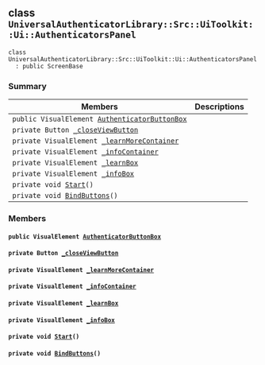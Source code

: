 ## class `UniversalAuthenticatorLibrary::Src::UiToolkit::Ui::AuthenticatorsPanel` 

```
class UniversalAuthenticatorLibrary::Src::UiToolkit::Ui::AuthenticatorsPanel
  : public ScreenBase
```

### Summary

 Members                        | Descriptions                                
--------------------------------|---------------------------------------------
`public VisualElement `[`AuthenticatorButtonBox`](#class_universal_authenticator_library_1_1_src_1_1_ui_toolkit_1_1_ui_1_1_authenticators_panel_1a8363e5f560e1445a60d7201a50800509) | 
`private Button `[`_closeViewButton`](#class_universal_authenticator_library_1_1_src_1_1_ui_toolkit_1_1_ui_1_1_authenticators_panel_1aefa810109f4fcd16559164bb31eef046) | 
`private VisualElement `[`_learnMoreContainer`](#class_universal_authenticator_library_1_1_src_1_1_ui_toolkit_1_1_ui_1_1_authenticators_panel_1a54c805e34b1b57664fcda3acf5910716) | 
`private VisualElement `[`_infoContainer`](#class_universal_authenticator_library_1_1_src_1_1_ui_toolkit_1_1_ui_1_1_authenticators_panel_1a7697b702bc4ac4d3a543451454067527) | 
`private VisualElement `[`_learnBox`](#class_universal_authenticator_library_1_1_src_1_1_ui_toolkit_1_1_ui_1_1_authenticators_panel_1a4329741038af44baf9630c3cf865ac30) | 
`private VisualElement `[`_infoBox`](#class_universal_authenticator_library_1_1_src_1_1_ui_toolkit_1_1_ui_1_1_authenticators_panel_1ae9cc69d3da1414dbd7f7da44af4018b8) | 
`private void `[`Start`](#class_universal_authenticator_library_1_1_src_1_1_ui_toolkit_1_1_ui_1_1_authenticators_panel_1a07aaf1227e4d645f15e0a964f54ef291)`()` | 
`private void `[`BindButtons`](#class_universal_authenticator_library_1_1_src_1_1_ui_toolkit_1_1_ui_1_1_authenticators_panel_1ac0a62408f7b64fe84a8a710e7119b60b)`()` | 

### Members

#### `public VisualElement `[`AuthenticatorButtonBox`](#class_universal_authenticator_library_1_1_src_1_1_ui_toolkit_1_1_ui_1_1_authenticators_panel_1a8363e5f560e1445a60d7201a50800509) 

#### `private Button `[`_closeViewButton`](#class_universal_authenticator_library_1_1_src_1_1_ui_toolkit_1_1_ui_1_1_authenticators_panel_1aefa810109f4fcd16559164bb31eef046) 

#### `private VisualElement `[`_learnMoreContainer`](#class_universal_authenticator_library_1_1_src_1_1_ui_toolkit_1_1_ui_1_1_authenticators_panel_1a54c805e34b1b57664fcda3acf5910716) 

#### `private VisualElement `[`_infoContainer`](#class_universal_authenticator_library_1_1_src_1_1_ui_toolkit_1_1_ui_1_1_authenticators_panel_1a7697b702bc4ac4d3a543451454067527) 

#### `private VisualElement `[`_learnBox`](#class_universal_authenticator_library_1_1_src_1_1_ui_toolkit_1_1_ui_1_1_authenticators_panel_1a4329741038af44baf9630c3cf865ac30) 

#### `private VisualElement `[`_infoBox`](#class_universal_authenticator_library_1_1_src_1_1_ui_toolkit_1_1_ui_1_1_authenticators_panel_1ae9cc69d3da1414dbd7f7da44af4018b8) 

#### `private void `[`Start`](#class_universal_authenticator_library_1_1_src_1_1_ui_toolkit_1_1_ui_1_1_authenticators_panel_1a07aaf1227e4d645f15e0a964f54ef291)`()` 

#### `private void `[`BindButtons`](#class_universal_authenticator_library_1_1_src_1_1_ui_toolkit_1_1_ui_1_1_authenticators_panel_1ac0a62408f7b64fe84a8a710e7119b60b)`()` 

